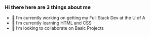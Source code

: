 ### Hi there here are 3 things about me
- 🔭 I’m currently working on getting my Full Stack Dev at the U of A
- 🌱 I’m currently learning HTML and CSS
- 👯 I’m looking to collaborate on Basic Projects

